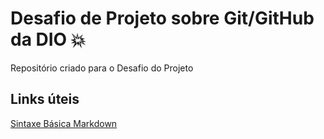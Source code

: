 # Desafio de Projeto sobre Git/GitHub da DIO :collision: 
Repositório criado para o Desafio do Projeto

## Links úteis 
[Sintaxe Básica Markdown](https://docs.pipz.com/central-de-ajuda/learning-center/guia-basico-de-markdown#open)
